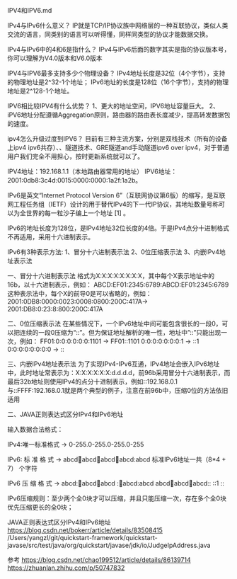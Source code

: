 IPV4和IPV6.md


IPv4与IPv6什么意义？
IP就是TCP/IP协议族中网络层的一种互联协议，类似人类交流的语言，同类别的语言可以听得懂，同样同类型的协议才能数据交换。

IPv4与IPv6中的4和6是指什么？
IPv4与IPv6后面的数字其实是指的协议版本号，你可以理解为V4.0版本和V6.0版本

IPV4与IPV6最多支持多少个物理设备？
IPv4地址长度是32位（4个字节），支持的物理地址是2^32-1个地址；
IPv6地址的长度是128位（16个字节），支持的物理地址是2^128-1个地址。



IPV6相比较IPV4有什么优势？
1、更大的地址空间，IPV6地址容量巨大。
2、iPV6地址分配遵循Aggregation原则，路由器的路由表长度减少，提高转发数据包的速度。

ipv4怎么升级过度到IPV6？
目前有三种主流方案，分别是双栈技术（所有的设备上ipv4 ipv6共存）、、隧道技术、GRE隧道and手动隧道ipv6 over ipv4，对于普通用户我们完全不用担心，按时更新系统就可以了。



IPV4地址：192.168.1.1（本地路由器常用的地址）
IPV6地址：2001:0db8:3c4d:0015:0000:0000:1a2f:1a2b。



IPv6是英文“Internet Protocol Version 6”（互联网协议第6版）的缩写，是互联网工程任务组（IETF）设计的用于替代IPv4的下一代IP协议，其地址数量号称可以为全世界的每一粒沙子编上一个地址 [1]  。

IPv6的地址长度为128位，是IPv4地址32位长度的4倍。于是IPv4点分十进制格式不再适用，采用十六进制表示。

IPv6有3种表示方法:
1、冒分十六进制表示法
2、0位压缩表示法
3、内嵌IPv4地址表示法



一、冒分十六进制表示法
    格式为X:X:X:X:X:X:X:X，其中每个X表示地址中的16b，以十六进制表示，例如：
    ABCD:EF01:2345:6789:ABCD:EF01:2345:6789
    这种表示法中，每个X的前导0是可以省略的，例如：
    2001:0DB8:0000:0023:0008:0800:200C:417A→ 2001:DB8:0:23:8:800:200C:417A

二、0位压缩表示法
    在某些情况下，一个IPv6地址中间可能包含很长的一段0，可以把连续的一段0压缩为“::”。但为保证地址解析的唯一性，地址中”::”只能出现一次，例如：
    FF01:0:0:0:0:0:0:1101 → FF01::1101
    0:0:0:0:0:0:0:1 → ::1
    0:0:0:0:0:0:0:0 → ::


三、内嵌IPv4地址表示法
    为了实现IPv4-IPv6互通，IPv4地址会嵌入IPv6地址中，此时地址常表示为：X:X:X:X:X:X:d.d.d.d，前96b采用冒分十六进制表示，而最后32b地址则使用IPv4的点分十进制表示，例如::192.168.0.1与::FFFF:192.168.0.1就是两个典型的例子，注意在前96b中，压缩0位的方法依旧适用 




二、JAVA正则表达式区分IPv4和IPv6地址

输入数据合法格式：

IPv4:唯一标准格式 -> 0-255.0-255.0-255.0-255

IPv6: 标  准  格  式 -> abcd:abcd:abcd:abcd:abcd:abcd:abcd:abcd   标准IPv6地址一共（8*4 + 7）  个字符

IPv6  压  缩  格  式 -> abcd::abcd:abcd:abcd:abcd
                       ::abcd:abcd:abcd
                       abcd:abcd:abcd:abcd:abcd::
                       ::1
                       ::

IPv6压缩规则：至少两个全0块才可以压缩，并且只能压缩一次，存在多个全0块优先压缩更长的全0块；



JAVA正则表达式区分IPv4和IPv6地址
https://blog.csdn.net/bokerr/article/details/83508415
/Users/yangzl/git/quickstart-framework/quickstart-javase/src/test/java/org/quickstart/javase/jdk/io/JudgeIpAddress.java




参考
https://blog.csdn.net/chao199512/article/details/86139714
https://zhuanlan.zhihu.com/p/50747832




